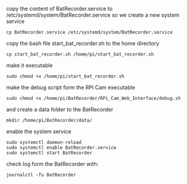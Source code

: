 copy the content of BatRecorder.service to /etc/systemd/system/BatRecorder.service so we create a new system service 
```
cp BatRecorder.service /etc/systemd/system/BatRecorder.service
```

copy the bash file start_bat_recorder.sh to the home directory 
```
cp start_bat_recorder.sh /home/pi/start_bat_recorder.sh
```

make it executable
```
sudo chmod +x /home/pi/start_bat_recorder.sh
```

make the debug script form the RPi Cam executable
```
sudo chmod +x /home/pi/BatRecorder/RPi_Cam_Web_Interface/debug.sh 
```

and create a data folder to the BatRecorder
```
mkdir /home/pi/BatRecorder/data/
```

enable the system service 
```
sudo systemctl daemon-reload
sudo systemctl enable BatRecorder.service
sudo systemctl start BatRecorder
```

check log form the BatRecorder with:
```
journalctl -fu BatRecorder
```

